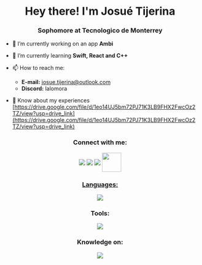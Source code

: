 <h1 align="center">Hey there! I'm Josué Tijerina</h1>
<h3 align="center">Sophomore at Tecnologico de Monterrey</h3>

- 🔭 I’m currently working on an app **Ambi**

- 🌱 I’m currently learning **Swift, React and C++**

- 📫 How to reach me:
  - **E-mail:** josue.tijerina@outlook.com
  - **Discord:** lalomora

- 📄 Know about my experiences [https://drive.google.com/file/d/1eo14UJ5bm72PJ71K3LB9FHX2FwcOz2TZ/view?usp=drive_link](https://drive.google.com/file/d/1eo14UJ5bm72PJ71K3LB9FHX2FwcOz2TZ/view?usp=drive_link)

<h3 align="center">Connect with me:</h3>
<p align="center">
<a href="mailto:h.tovarm07@gmail.comm?Subject=Hello%20"><img align="center" src="https://skillicons.dev/icons?i=gmail"></a>
<a href="https://www.linkedin.com/in/josuetijerina/"><img align="center" src="https://skillicons.dev/icons?i=linkedin"/></a>
<a href="https://www.instagram.com/tijerina.josue/"><img align="center" src="https://skillicons.dev/icons?i=instagram"/></a>
<a href="[https://open.spotify.com/user/31gcw4vgutkgoxc4hf25vlzo3csy](https://user-images.githubusercontent.com/33750251/59486049-ec63fa80-8e6f-11e9-8d17-9a31324a63e8.png)"><img align="center" src="https://i.pinimg.com/474x/35/87/f8/3587f8e9df02e2990b93afb9cd6d2323.jpg" height="50" width="50" style="rounded">

</p>

<h3 align="center">Languages:</h3>
<p align="center">
  <a href="https://skillicons.dev">
    <img src="https://skillicons.dev/icons?i=py,cpp,swift,react,matlab,arduino" />
  </a>
</p>

<h3 align="center">Tools:</h3>
<p align="center">
  <a href="https://skillicons.dev">
    <img src="https://skillicons.dev/icons?i=vscode" />
  </a>
</p>

<h3 align="center">Knowledge on:</h3>
<p align="center">
  <a href="https://skillicons.dev">
    <img src="https://skillicons.dev/icons?i=ae,ps"/>
  </a>
</p>

